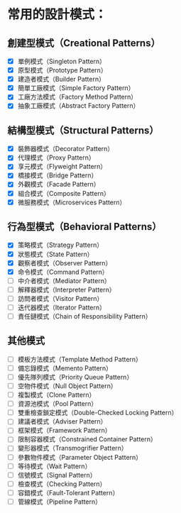 # 常用的設計模式：
## 創建型模式（Creational Patterns）
- [X] 單例模式（Singleton Pattern）
- [X] 原型模式（Prototype Pattern）
- [X] 建造者模式（Builder Pattern）
- [X] 簡單工廠模式（Simple Factory Pattern）
- [X] 工廠方法模式（Factory Method Pattern）
- [X] 抽象工廠模式（Abstract Factory Pattern）

## 結構型模式（Structural Patterns）
- [X] 裝飾器模式（Decorator Pattern）
- [X] 代理模式（Proxy Pattern）
- [X] 享元模式（Flyweight Pattern）
- [X] 橋接模式（Bridge Pattern）
- [X] 外觀模式（Facade Pattern）
- [X] 組合模式（Composite Pattern）
- [X] 微服務模式（Microservices Pattern）

## 行為型模式（Behavioral Patterns）
- [X] 策略模式（Strategy Pattern）
- [X] 狀態模式（State Pattern）
- [X] 觀察者模式（Observer Pattern）
- [X] 命令模式（Command Pattern）
- [ ] 中介者模式（Mediator Pattern）
- [ ] 解釋器模式（Interpreter Pattern）
- [ ] 訪問者模式（Visitor Pattern）
- [ ] 迭代器模式（Iterator Pattern）
- [ ] 責任鏈模式（Chain of Responsibility Pattern）

## 其他模式
- [ ] 模板方法模式（Template Method Pattern）
- [ ] 備忘錄模式（Memento Pattern）
- [ ] 優先隊列模式（Priority Queue Pattern）
- [ ] 空物件模式（Null Object Pattern）
- [ ] 複製模式（Clone Pattern）
- [ ] 資源池模式（Pool Pattern）
- [ ] 雙重檢查鎖定模式（Double-Checked Locking Pattern）
- [ ] 建議者模式（Adviser Pattern）
- [ ] 框架模式（Framework Pattern）
- [ ] 限制容器模式（Constrained Container Pattern）
- [ ] 變形器模式（Transmogrifier Pattern）
- [ ] 參數物件模式（Parameter Object Pattern）
- [ ] 等待模式（Wait Pattern）
- [ ] 信號模式（Signal Pattern）
- [ ] 檢查模式（Checking Pattern）
- [ ] 容錯模式（Fault-Tolerant Pattern）
- [ ] 管線模式（Pipeline Pattern）